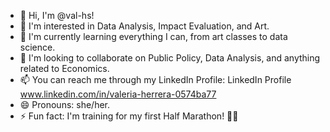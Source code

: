 - 👋 Hi, I'm @val-hs!
- 👀 I'm interested in Data Analysis, Impact Evaluation, and Art.
- 🌱 I'm currently learning everything I can, from art classes to data science.
- 💞️ I'm looking to collaborate on Public Policy, Data Analysis, and anything related to Economics.
- 📫 You can reach me through my LinkedIn Profile: LinkedIn Profile www.linkedin.com/in/valeria-herrera-0574ba77
- 😄 Pronouns: she/her.
- ⚡ Fun fact: I'm training for my first Half Marathon! 🏃‍♀️

<!---
val-hs/val-hs is a ✨ special ✨ repository because its `README.md` (this file) appears on your GitHub profile.
You can click the Preview link to take a look at your changes.
--->
